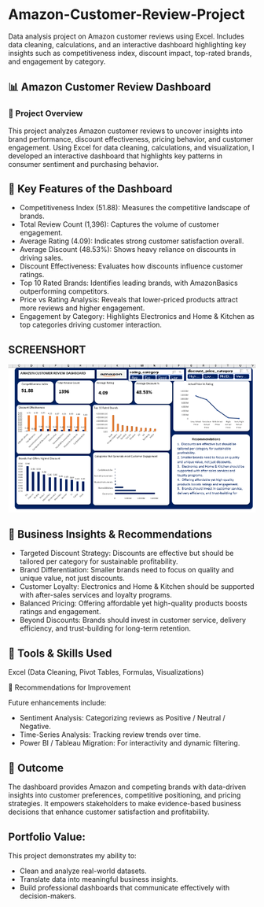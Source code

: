# Amazon-Customer-Review-Project
Data analysis project on Amazon customer reviews using Excel. Includes data cleaning, calculations, and an interactive dashboard highlighting key insights such as competitiveness index, discount impact, top-rated brands, and engagement by category.

## 📊 Amazon Customer Review Dashboard
### 🔹 Project Overview

This project analyzes Amazon customer reviews to uncover insights into brand performance, discount effectiveness, pricing behavior, and customer engagement. Using Excel for data cleaning, calculations, and visualization, I developed an interactive dashboard that highlights key patterns in consumer sentiment and purchasing behavior.

## 🔹 Key Features of the Dashboard

* Competitiveness Index (51.88): Measures the competitive landscape of brands.
* Total Review Count (1,396): Captures the volume of customer engagement.
* Average Rating (4.09): Indicates strong customer satisfaction overall.
* Average Discount (48.53%): Shows heavy reliance on discounts in driving sales.
* Discount Effectiveness: Evaluates how discounts influence customer ratings.
* Top 10 Rated Brands: Identifies leading brands, with AmazonBasics outperforming competitors.
* Price vs Rating Analysis: Reveals that lower-priced products attract more reviews and higher engagement.
* Engagement by Category: Highlights Electronics and Home & Kitchen as top categories driving customer interaction.

## SCREENSHORT
![Amazon Customer Review Dashboard](https://github.com/OgaPrecious/Amazon-Customer-Review-Project/blob/main/amazon%20dashboard.png)

## 🔹 Business Insights & Recommendations

* Targeted Discount Strategy: Discounts are effective but should be tailored per category for sustainable profitability.
* Brand Differentiation: Smaller brands need to focus on quality and unique value, not just discounts.
* Customer Loyalty: Electronics and Home & Kitchen should be supported with after-sales services and loyalty programs.
* Balanced Pricing: Offering affordable yet high-quality products boosts ratings and engagement.
* Beyond Discounts: Brands should invest in customer service, delivery efficiency, and trust-building for long-term retention.

## 🔹 Tools & Skills Used

Excel (Data Cleaning, Pivot Tables, Formulas, Visualizations)

🔹 Recommendations for Improvement

Future enhancements include:

* Sentiment Analysis: Categorizing reviews as Positive / Neutral / Negative.
* Time-Series Analysis: Tracking review trends over time.
* Power BI / Tableau Migration: For interactivity and dynamic filtering.

## 🔹 Outcome

The dashboard provides Amazon and competing brands with data-driven insights into customer preferences, competitive positioning, and pricing strategies. It empowers stakeholders to make evidence-based business decisions that enhance customer satisfaction and profitability.

##  Portfolio Value:
This project demonstrates my ability to:

* Clean and analyze real-world datasets.
* Translate data into meaningful business insights.
* Build professional dashboards that communicate effectively with decision-makers.

